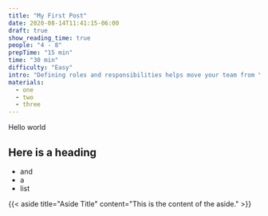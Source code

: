 ```yaml
---
title: "My First Post"
date: 2020-08-14T11:41:15-06:00
draft: true
show_reading_time: true
people: "4 - 8"
prepTime: "15 min"
time: "30 min"
difficulty: "Easy"
intro: "Defining roles and responsibilities helps move your team from \"storming\" to \"norming\", or help \"performing\" teams who've lost their way get back on track."
materials:
  - one
  - two
  - three
---
```


Hello world

## Here is a heading

- and
- a
- list

{{< aside title="Aside Title" content="This is the content of the aside." >}}